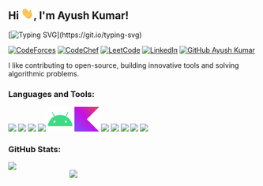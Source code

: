 <h2 >Hi&nbsp;<img src="https://raw.githubusercontent.com/ABSphreak/ABSphreak/master/gifs/Hi.gif" height="24">, I'm Ayush Kumar! </h2>

[![Typing SVG](https://readme-typing-svg.herokuapp.com/?lines=import+ayush0402.*)](https://git.io/typing-svg)

[![CodeForces](https://img.shields.io/badge/Codeforces-445f9d?style=for-the-badge&logo=Codeforces&logoColor=white)](https://codeforces.com/profile/vigorous)
[![CodeChef](https://img.shields.io/badge/CodeChef-%23964B00.svg?style=for-the-badge&logo=CodeChef&logoColor=white)](https://www.codechef.com/users/vigorous)
[![LeetCode](https://img.shields.io/badge/LeetCode-000000?style=for-the-badge&logo=LeetCode&logoColor=#d16c06)](https://leetcode.com/vigorous_/)
[![LinkedIn](https://img.shields.io/badge/linkedin-%230077B5.svg?style=for-the-badge&logo=linkedin&logoColor=white)](https://www.linkedin.com/in/ayush-kumar-a28544201/)
[![GitHub Ayush Kumar](https://img.shields.io/github/followers/ayush0402?label=follow&style=social)](https://github.com/ayush0402)

I like contributing to open-source, building innovative tools and solving algorithmic problems.


<h3>Languages and Tools:</h3>
<code><img width="50px" src="https://upload.wikimedia.org/wikipedia/commons/a/a7/React-icon.svg"></code>
<code><img width="50px" src="https://www.javascripttutorial.net/wp-content/uploads/2021/04/JavaScript-Tutorial.svg"></code>
<code><img width="70px" src="https://upload.wikimedia.org/wikipedia/commons/d/d9/Node.js_logo.svg"></code>
<code><img width="50px" src="https://wiki.easyvista.com/xwiki/bin/download/Documentation/EV%20Observe%20-%20All%20Menus/Resources%20-%20EV%20Observe%20-%20Product%20Logos/WebHome/29.jpg?rev=1.1"></code>
<code><img width="50px" src="https://raw.githubusercontent.com/github/explore/80688e429a7d4ef2fca1e82350fe8e3517d3494d/topics/android/android.png"></code>
<code><img width="50px" src="https://raw.githubusercontent.com/github/explore/80688e429a7d4ef2fca1e82350fe8e3517d3494d/topics/kotlin/kotlin.png"></code>
<code><img width="50px" src="https://upload.wikimedia.org/wikipedia/commons/thumb/1/18/ISO_C%2B%2B_Logo.svg/1200px-ISO_C%2B%2B_Logo.svg.png"></code>
<code><img width="50px" src="https://upload.wikimedia.org/wikipedia/en/thumb/3/30/Java_programming_language_logo.svg/1200px-Java_programming_language_logo.svg.png"></code>
<code><img width="50px" src="https://upload.wikimedia.org/wikipedia/en/d/d2/Sublime_Text_3_logo.png"></code>
<code><img width="50px" src="https://git-scm.com/images/logos/downloads/Git-Icon-1788C.png"></code>
<code><img width="50px" src="https://upload.wikimedia.org/wikipedia/commons/3/35/Tux.svg"></code>

<h3>GitHub Stats:</h3>
 <a href="https://github.com/ayush0402">
  <img align="left"  width="380px" src="https://github-readme-streak-stats.herokuapp.com/?user=ayush0402&show_icons=true&theme=radical)"/>
</a>
 <a href="https://github.com/ayush0402">
  <img align="right" width="380px" src="https://github-readme-stats.vercel.app/api?username=ayush0402&show_icons=true&theme=radical)"/>
</a>






